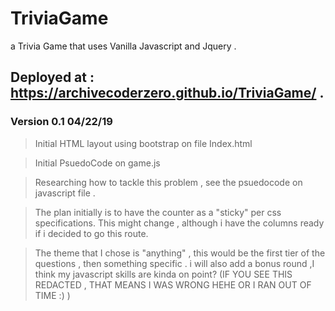 # TriviaGame
a Trivia Game that uses Vanilla Javascript and Jquery .

## Deployed at : https://archivecoderzero.github.io/TriviaGame/ .

### Version 0.1 04/22/19

> Initial HTML layout using bootstrap on file Index.html

> Initial PsuedoCode on game.js

> Researching how to tackle this problem , see the psuedocode on javascript file .

> The plan initially is to have the counter as a "sticky" per css specifications. This might change , although i have the columns ready if i decided to go this route. 

> The theme that I chose is "anything" , this would be the first tier of the questions , then something specific . i will also add a bonus round ,I think my javascript skills are kinda on point? (IF YOU SEE THIS REDACTED , THAT MEANS I WAS WRONG HEHE OR I RAN OUT OF TIME :) ) 

